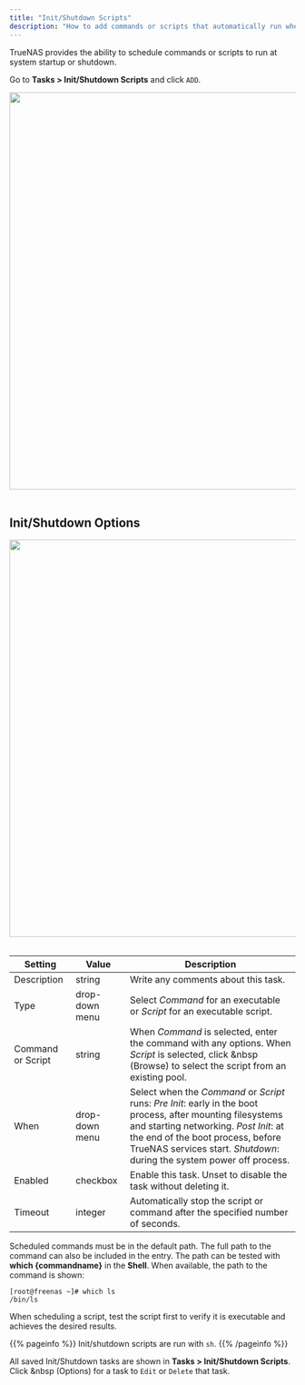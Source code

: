 ```yaml
---
title: "Init/Shutdown Scripts"
description: "How to add commands or scripts that automatically run when TrueNAS starts or begins to shut down."
---
```


TrueNAS provides the ability to schedule commands or scripts to run at system startup or shutdown.

Go to **Tasks > Init/Shutdown Scripts** and click `ADD`.

<img src="/images/TN12.0-TasksInitShutdownScriptsAdd.png" width='700px'>
<br><br>

##  Init/Shutdown Options

<img src="/images/TN12.0-TasksInitShutdownScripts.png" width='700px'>
<br><br>

| Setting           | Value          | Description   |
|-------------------|----------------|----------------|
| Description       | string         | Write any comments about this task.
| Type              | drop-down menu | Select *Command* for an executable or *Script* for an executable script. |
| Command or Script | string         | When *Command* is selected, enter the command with any options. When *Script* is selected, click <i class="fa fa-folder" aria-hidden="true" title="folder"></i>&nbsp (Browse) to select the script from an existing pool. |
| When              | drop-down menu | Select when the *Command* or *Script* runs: *Pre Init*: early in the boot process, after mounting filesystems and starting networking. *Post Init*: at the end of the boot process, before TrueNAS services start. *Shutdown*: during the system power off process. |
| Enabled           | checkbox       | Enable this task. Unset to disable the task without deleting it. |
| Timeout           | integer        | Automatically stop the script or command after the specified number of seconds.  |

Scheduled commands must be in the default path.
The full path to the command can also be included in the entry.
The path can be tested with **which {commandname}** in the **Shell**.
When available, the path to the command is shown:

```
[root@freenas ~]# which ls
/bin/ls
```

When scheduling a script, test the script first to verify it is executable and achieves the desired results.

{{% pageinfo %}}
Init/shutdown scripts are run with `sh`.
{{% /pageinfo %}}

All saved Init/Shutdown tasks are shown in **Tasks > Init/Shutdown Scripts**.
Click <i class="fas fa-ellipsis-v" aria-hidden="true" title="Options"></i>&nbsp (Options) for a task to `Edit` or `Delete` that task.
